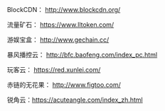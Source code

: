 ​    BlockCDN： http://www.blockcdn.org/

​    流量矿石： https://www.lltoken.com/

​    游娱宝盒： http://www.gechain.cc/

​    暴风播控云： http://bfc.baofeng.com/index_pc.html

​    玩客云： https://red.xunlei.com/

​    赤链的无花果：  http://www.figtoo.com/

​    锐角云：https://acuteangle.com/index_zh.html

